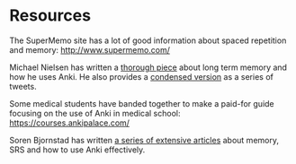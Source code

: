 # Resources

The SuperMemo site has a lot of good information about spaced repetition
and memory: <http://www.supermemo.com/>

Michael Nielsen has written a [thorough piece](http://augmentingcognition.com/ltm.html)
about long term memory and how he uses Anki. He also provides a
[condensed version](https://twitter.com/michael_nielsen/status/957763229454774272)
as a series of tweets.

Some medical students have banded together to make a paid-for guide focusing on
the use of Anki in medical school: <https://courses.ankipalace.com/>

Soren Bjornstad has written [a series of extensive articles](https://controlaltbackspace.org/categories/memory/)
about memory, SRS and how to use Anki effectively. 
